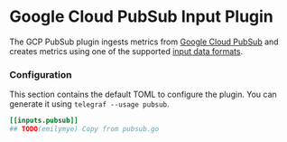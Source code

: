 # Google Cloud PubSub Input Plugin

The GCP PubSub plugin ingests metrics from [Google Cloud PubSub][pubsub]
and creates metrics using one of the supported [input data formats][].


### Configuration

This section contains the default TOML to configure the plugin.  You can
generate it using `telegraf --usage pubsub`.

```toml
[[inputs.pubsub]]
## TODO(emilymye) Copy from pubsub.go
```

[pubsub]: https://cloud.google.com/pubsub
[input data formats]: /docs/DATA_FORMATS_INPUT.md

